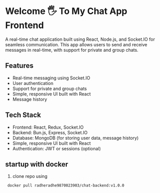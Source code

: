 
# Welcome 🖐️ To My Chat App Frontend

A real-time chat application built using React, Node.js, and Socket.IO for seamless communication. This app allows users to send and receive messages in real-time, with support for private and group chats.


## Features

- Real-time messaging using Socket.IO
- User authentication 
- Support for private and group chats
- Simple, responsive UI built with React
- Message history

## Tech Stack

- Frontend: React, Redux, Socket.IO
- Backend: Bun.js, Express, Socket.IO
- Database: MongoDB (for storing user data, message history)
- Simple, responsive UI built with React
- Authentication: JWT or sessions (optional)


## startup with docker

1. clone repo using 

```bash
 docker pull radheradhe9870023903/chat-backend:v1.0.0
```
    